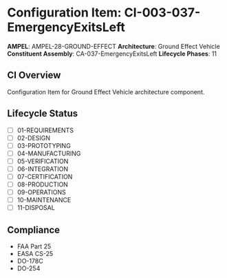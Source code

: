 # Configuration Item: CI-003-037-EmergencyExitsLeft

**AMPEL**: AMPEL-28-GROUND-EFFECT
**Architecture**: Ground Effect Vehicle
**Constituent Assembly**: CA-037-EmergencyExitsLeft
**Lifecycle Phases**: 11

## CI Overview
Configuration Item for Ground Effect Vehicle architecture component.

## Lifecycle Status
- [ ] 01-REQUIREMENTS
- [ ] 02-DESIGN
- [ ] 03-PROTOTYPING
- [ ] 04-MANUFACTURING
- [ ] 05-VERIFICATION
- [ ] 06-INTEGRATION
- [ ] 07-CERTIFICATION
- [ ] 08-PRODUCTION
- [ ] 09-OPERATIONS
- [ ] 10-MAINTENANCE
- [ ] 11-DISPOSAL

## Compliance
- FAA Part 25
- EASA CS-25
- DO-178C
- DO-254
